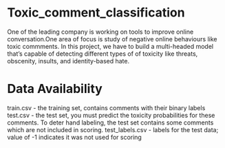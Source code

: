 # Toxic_comment_classification
One of the leading company is working on tools to improve online conversation.One area of focus is study of negative online behaviours like toxic commments.
In this project, we have to build a multi-headed model that’s capable of detecting different types of of toxicity like threats, obscenity, insults, and identity-based hate.
# Data Availability
train.csv - the training set, contains comments with their binary labels
test.csv - the test set, you must predict the toxicity probabilities for these comments. To deter hand labeling, the test set contains some comments which are not included in scoring.
test_labels.csv - labels for the test data; value of -1 indicates it was not used for scoring
